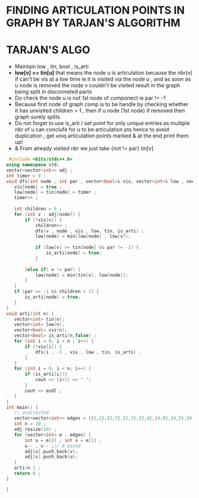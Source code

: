 # FINDING ARTICULATION POINTS IN GRAPH BY TARJAN'S ALGORITHM

# TARJAN'S ALGO
- Maintain low , tin, bool , is_arti
- **low[v] >= tin[u]** that means the node u is articulation because the nbr(v) if can't be vis at a low time ie  it is visited via the node u , and as soon as u node is removed the node v couldn't be visited result in the graph being split in disconneted parts
- Do check the node u is not 1st node of componect ie par != -1
- Because first node of graph comp is to be handle by checking whether it has unvisited children > 1 , then if u node (1st node) if removed then graph surely splits
- Do not forget to use is_arti / set<int> point  for only unique entries as multiple nbr of u can conclufe for u to be articulation pts hence to avoid duplication , get uniq articulation points marked & at the end print them up!
- & From already visited nbr we just take {not != par} tin[v]
  
 ```cpp
  #include <bits/stdc++.h>
using namespace std;
vector<vector<int>> adj ;
int timer = 0 ;
void dfs(int node , int par , vector<bool>& vis, vector<int>& low , vector<int>& tin, vector<bool>& is_arti) {
    vis[node] = true ;
    low[node] = tin[node] = timer ;
    timer++ ;
    
    int children = 0 ;
    for (int v : adj[node]) {
        if (!vis[v]) {
            children++ ;
            dfs(v , node , vis , low, tin, is_arti) ;
            low[node] = min(low[node] , low[v]); 
            
            if (low[v] >= tin[node] && par != -1) {
                is_arti[node] = true;
            }
            
        }else if( v != par) {
            low[node] = min(tin[v], low[node]);
        }
    }
    if (par == -1 && children > 1) {
        is_arti[node] = true;
    }
}
void arti(int n) {
    vector<int> tin(n);
    vector<int> low(n);
    vector<bool> vis(n);
    vector<bool> is_arti(n,false) ;
    for (int i = 0; i < n ; i++) {
        if (!vis[i]) {
            dfs(i , -1 , vis , low , tin, is_arti) ;
        }
    }
    for (int i = 0; i < n; i++) {
        if (is_arti[i]){
            cout << (i+1) << " ";
        }
        cout << endl ;
    }
}
int main() {
    // undirected
    vector<vector<int>> edges = {{1,2},{2,3},{1,3},{3,4},{4,8},{4,5},{8,9},{9,10},{10,8},{5,7},{7,6},{6,5}};
    int n = 10 ;
    adj.resize(10) ;
    for (vector<int> e : edges) {
        int u = e[0] ; int v = e[1] ;
        u-- , v-- ;// 0 based
        adj[u].push_back(v);
        adj[v].push_back(u);
    }
    arti(n ) ;
    return 0 ;
}

}
``` 

